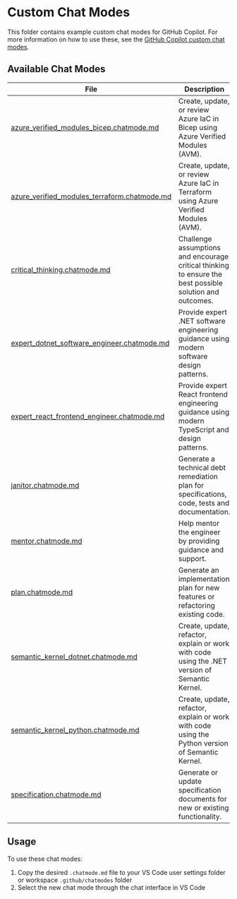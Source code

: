 # Custom Chat Modes

This folder contains example custom chat modes for GitHub Copilot. For more information on how to use these, see the [GitHub Copilot custom chat modes](https://code.visualstudio.com/docs/copilot/chat/chat-modes#_custom-chat-modes).

## Available Chat Modes

| File | Description |
|------|-------------|
| [azure_verified_modules_bicep.chatmode.md](azure_verified_modules_bicep.chatmode.md) | Create, update, or review Azure IaC in Bicep using Azure Verified Modules (AVM). |
| [azure_verified_modules_terraform.chatmode.md](azure_verified_modules_terraform.chatmode.md) | Create, update, or review Azure IaC in Terraform using Azure Verified Modules (AVM). |
| [critical_thinking.chatmode.md](critical_thinking.chatmode.md) | Challenge assumptions and encourage critical thinking to ensure the best possible solution and outcomes. |
| [expert_dotnet_software_engineer.chatmode.md](expert_dotnet_software_engineer.chatmode.md) | Provide expert .NET software engineering guidance using modern software design patterns. |
| [expert_react_frontend_engineer.chatmode.md](expert_react_frontend_engineer.chatmode.md) | Provide expert React frontend engineering guidance using modern TypeScript and design patterns. |
| [janitor.chatmode.md](janitor.chatmode.md) | Generate a technical debt remediation plan for specifications, code, tests and documentation. |
| [mentor.chatmode.md](mentor.chatmode.md) | Help mentor the engineer by providing guidance and support. |
| [plan.chatmode.md](plan.chatmode.md) | Generate an implementation plan for new features or refactoring existing code. |
| [semantic_kernel_dotnet.chatmode.md](semantic_kernel_dotnet.chatmode.md) | Create, update, refactor, explain or work with code using the .NET version of Semantic Kernel. |
| [semantic_kernel_python.chatmode.md](semantic_kernel_python.chatmode.md) | Create, update, refactor, explain or work with code using the Python version of Semantic Kernel. |
| [specification.chatmode.md](specification.chatmode.md) | Generate or update specification documents for new or existing functionality. |

## Usage

To use these chat modes:

1. Copy the desired `.chatmode.md` file to your VS Code user settings folder or workspace `.github/chatmodes` folder
1. Select the new chat mode through the chat interface in VS Code
